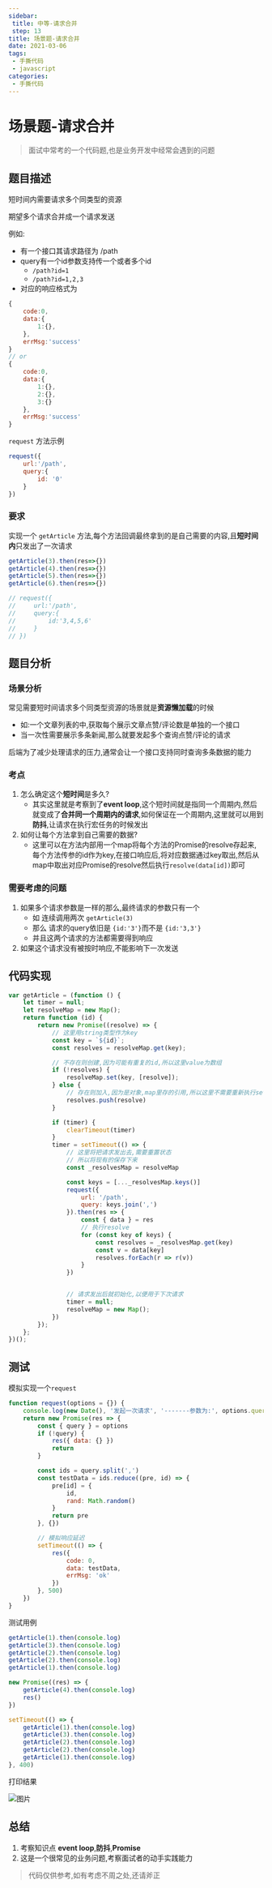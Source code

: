 ```yaml
---
sidebar:
 title: 中等-请求合并
 step: 13
title: 场景题-请求合并
date: 2021-03-06
tags:
 - 手撕代码
 - javascript
categories:
 - 手撕代码
---
```

# 场景题-请求合并
> 面试中常考的一个代码题,也是业务开发中经常会遇到的问题

## 题目描述
短时间内需要请求多个同类型的资源

期望多个请求合并成一个请求发送

例如:
* 有一个接口其请求路径为 /path
* query有一个id参数支持传一个或者多个id
  * `/path?id=1`
  * `/path?id=1,2,3`
* 对应的响应格式为
```js
{
    code:0,
    data:{
        1:{},
    },
    errMsg:'success'
}
// or
{
    code:0,
    data:{
        1:{},
        2:{},
        3:{}
    },
    errMsg:'success'
}
```

`request` 方法示例
```js
request({
    url:'/path',
    query:{
        id: '0'
    }
})
```
### 要求
实现一个 `getArticle` 方法,每个方法回调最终拿到的是自己需要的内容,且**短时间内**只发出了一次请求
```js
getArticle(3).then(res=>{})
getArticle(4).then(res=>{})
getArticle(5).then(res=>{})
getArticle(6).then(res=>{})

// request({
//     url:'/path',
//     query:{
//         id:'3,4,5,6'
//     }
// })
```

## 题目分析
### 场景分析
常见需要短时间请求多个同类型资源的场景就是**资源懒加载**的时候
* 如:一个文章列表的中,获取每个展示文章点赞/评论数是单独的一个接口
* 当一次性需要展示多条新闻,那么就要发起多个查询点赞/评论的请求

后端为了减少处理请求的压力,通常会让一个接口支持同时查询多条数据的能力

### 考点
1. 怎么确定这个**短时间**是多久?
   * 其实这里就是考察到了**event loop**,这个短时间就是指同一个周期内,然后就变成了**合并同一个周期内的请求**,如何保证在一个周期内,这里就可以用到**防抖**,让请求在执行宏任务的时候发出
2. 如何让每个方法拿到自己需要的数据?
   * 这里可以在方法内部用一个map将每个方法的Promise的resolve存起来,每个方法传参的id作为key,在接口响应后,将对应数据通过key取出,然后从map中取出对应Promise的resolve然后执行`resolve(data[id])`即可

### 需要考虑的问题
1. 如果多个请求参数是一样的那么,最终请求的参数只有一个
   * 如 连续调用两次 `getArticle(3)`
   * 那么 请求的query依旧是 `{id:'3'}`而不是 `{id:'3,3'}`
   * 并且这两个请求的方法都需要得到响应
2. 如果这个请求没有被按时响应,不能影响下一次发送


## 代码实现
```js
var getArticle = (function () {
    let timer = null;
    let resolveMap = new Map();
    return function (id) {
        return new Promise((resolve) => {
            // 这里用string类型作为key
            const key = `${id}`;
            const resolves = resolveMap.get(key);

            // 不存在则创建,因为可能有重复的id,所以这里value为数组
            if (!resolves) {
                resolveMap.set(key, [resolve]);
            } else {
                // 存在则加入,因为是对象,map里存的引用,所以这里不需要重新执行set
                resolves.push(resolve)
            }

            if (timer) {
                clearTimeout(timer)
            }
            timer = setTimeout(() => {
                // 这里将把请求发出去,需要重置状态
                // 所以将现有的保存下来
                const _resolvesMap = resolveMap

                const keys = [..._resolvesMap.keys()]
                request({
                    url: '/path',
                    query: keys.join(',')
                }).then(res => {
                    const { data } = res
                    // 执行resolve
                    for (const key of keys) {
                        const resolves = _resolvesMap.get(key)
                        const v = data[key]
                        resolves.forEach(r => r(v))
                    }
                })


                // 请求发出后就初始化,以便用于下次请求
                timer = null;
                resolveMap = new Map();
            })
        });
    };
})();
```

## 测试
模拟实现一个`request`
```js
function request(options = {}) {
    console.log(new Date(), '发起一次请求', '-------参数为:', options.query)
    return new Promise(res => {
        const { query } = options
        if (!query) {
            res({ data: {} })
            return
        }

        const ids = query.split(',')
        const testData = ids.reduce((pre, id) => {
            pre[id] = {
                id,
                rand: Math.random()
            }
            return pre
        }, {})

        // 模拟响应延迟
        setTimeout(() => {
            res({
                code: 0,
                data: testData,
                errMsg: 'ok'
            })
        }, 500)
    })
}
```

测试用例
```js
getArticle(1).then(console.log)
getArticle(3).then(console.log)
getArticle(2).then(console.log)
getArticle(2).then(console.log)
getArticle(1).then(console.log)

new Promise((res) => {
    getArticle(4).then(console.log)
    res()
})

setTimeout(() => {
    getArticle(1).then(console.log)
    getArticle(3).then(console.log)
    getArticle(2).then(console.log)
    getArticle(2).then(console.log)
    getArticle(1).then(console.log)
}, 400)
```

打印结果

![图片](https://img.cdn.sugarat.top/mdImg/MTYxNTAxNjc1ODk0Mw==615016758943)

## 总结
1. 考察知识点 **event loop**,**防抖**,**Promise**
2. 这是一个很常见的业务问题,考察面试者的动手实践能力

>代码仅供参考,如有考虑不周之处,还请斧正


